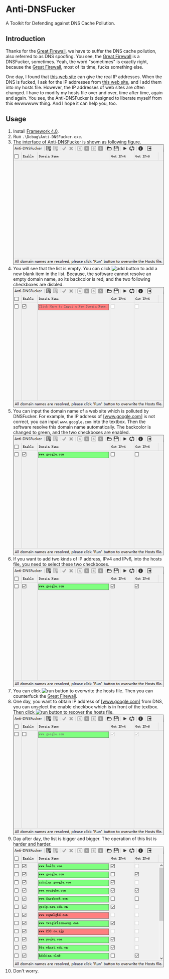 # Anti-DNSFucker

A Toolkit for Defending against DNS Cache Pollution.

## Introduction
Thanks for the [Great Firewall], we have to suffer the DNS cache pollution, also referred to as DNS spoofing. You see,  the [Great Firewall] is a DNSFucker, sometimes. Yeah, the word "sometimes" is exactly right, because the [Great Firewall], most of its time, fucks something else.

One day, I found that [this web site] can give the real IP addresses. When the DNS is fucked, I ask for the IP addresses from [this web site], and I add them into my hosts file. However, the IP addresses of web sites are often changed. I have to modify my hosts file over and over, time after time, again and again. You see, the Anti-DNSFucker is designed to liberate myself from this ewwwwww thing. And I hope it can help you, too.

## Usage

1. Install [Framework 4.0].
2. Run `.\Debug\Anti-DNSFucker.exe`.
3. The interface of Anti-DNSFucker is shown as following figure.<br>
   <img src = ".\Screenshots\MainInterface.png">
4. You will see that the list is empty. You can click <img src = ".\Debug\Icons\Add.ico" height = 15 title = "add button" style="margin-bottom:-3px"> to add a new blank item in the list. Because, the software cannot resolve an empty domain name, so its backcolor is red, and the two following checkboxes are disbled.<br>
   <img src = ".\Screenshots\AddAnEmptyItem.png">
5. You can input the domain name of a web site which is polluted by DNSFucker. For example, the IP address of [www.google.com] is not correct, you can input `www.google.com` into the textbox. Then the software resolve this domain name automatically. The backcolor is changed to green, and the two checkboxes are enabled.<br>
   <img src = ".\Screenshots\InputGoogleDomainName.png">
6. If you want to add two kinds of IP address, IPv4 and IPv6, into the hosts file, you need to select these two checkboxes.<br>
   <img src = ".\Screenshots\IPv4AndIPv6.png">
7. You can click <img src = ".\Debug\Icons\Run.ico" height = 12 title = "run button"> to overwrite the hosts file. Then you can counterfuck the [Great Firewall].
8. One day, you want to obtain IP address of [www.google.com] from DNS, you can unselect the enable checkbox which is in front of the textbox. Then click <img src = ".\Debug\Icons\Run.ico" height = 12 title = "run button"> to recover the hosts file.<br>
   <img src = ".\Screenshots\DisableGoogleItem.png">
9. Day after day, the list is bigger and bigger. The operation of this list is harder and harder.<br>
   <img src = ".\Screenshots\BigList.png">
10. Don't worry.

[this web site]:http://geoip.neu.edu.cn/
[Great Firewall]:https://en.wikipedia.org/wiki/Great_Firewall
[Framework 4.0]:https://www.microsoft.com/en-us/download/details.aspx?id=17718
[www.google.com]:www.google.com
